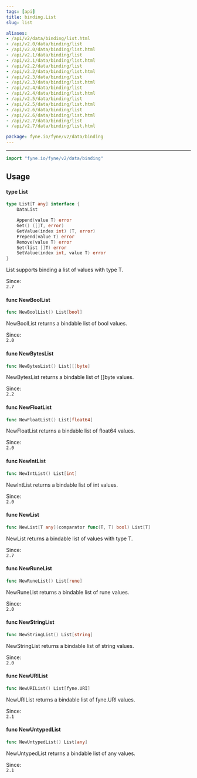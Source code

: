 ```yaml
---
tags: [api]
title: binding.List
slug: list

aliases:
- /api/v2/data/binding/list.html
- /api/v2.0/data/binding/list
- /api/v2.0/data/binding/list.html
- /api/v2.1/data/binding/list
- /api/v2.1/data/binding/list.html
- /api/v2.2/data/binding/list
- /api/v2.2/data/binding/list.html
- /api/v2.3/data/binding/list
- /api/v2.3/data/binding/list.html
- /api/v2.4/data/binding/list
- /api/v2.4/data/binding/list.html
- /api/v2.5/data/binding/list
- /api/v2.5/data/binding/list.html
- /api/v2.6/data/binding/list
- /api/v2.6/data/binding/list.html
- /api/v2.7/data/binding/list
- /api/v2.7/data/binding/list.html

package: fyne.io/fyne/v2/data/binding
---
```



---
```go
import "fyne.io/fyne/v2/data/binding"
```

## Usage

#### type List

```go
type List[T any] interface {
	DataList

	Append(value T) error
	Get() ([]T, error)
	GetValue(index int) (T, error)
	Prepend(value T) error
	Remove(value T) error
	Set(list []T) error
	SetValue(index int, value T) error
}
```

List supports binding a list of values with type T.


<div class="since">Since: <code>
2.7</code></div>

#### func  NewBoolList

```go
func NewBoolList() List[bool]
```
NewBoolList returns a bindable list of bool values.


<div class="since">Since: <code>
2.0</code></div>

#### func  NewBytesList

```go
func NewBytesList() List[[]byte]
```
NewBytesList returns a bindable list of []byte values.


<div class="since">Since: <code>
2.2</code></div>

#### func  NewFloatList

```go
func NewFloatList() List[float64]
```
NewFloatList returns a bindable list of float64 values.


<div class="since">Since: <code>
2.0</code></div>

#### func  NewIntList

```go
func NewIntList() List[int]
```
NewIntList returns a bindable list of int values.


<div class="since">Since: <code>
2.0</code></div>

#### func  NewList

```go
func NewList[T any](comparator func(T, T) bool) List[T]
```
NewList returns a bindable list of values with type T.


<div class="since">Since: <code>
2.7</code></div>

#### func  NewRuneList

```go
func NewRuneList() List[rune]
```
NewRuneList returns a bindable list of rune values.


<div class="since">Since: <code>
2.0</code></div>

#### func  NewStringList

```go
func NewStringList() List[string]
```
NewStringList returns a bindable list of string values.


<div class="since">Since: <code>
2.0</code></div>

#### func  NewURIList

```go
func NewURIList() List[fyne.URI]
```
NewURIList returns a bindable list of fyne.URI values.


<div class="since">Since: <code>
2.1</code></div>

#### func  NewUntypedList

```go
func NewUntypedList() List[any]
```
NewUntypedList returns a bindable list of any values.


<div class="since">Since: <code>
2.1</code></div>
